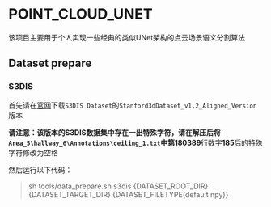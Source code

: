 # POINT_CLOUD_UNET

该项目主要用于个人实现一些经典的类似UNet架构的点云场景语义分割算法

## Dataset prepare

### S3DIS

首先请在[官网](http://buildingparser.stanford.edu/dataset.html#Download)下载`S3DIS Dataset`的`Stanford3dDataset_v1.2_Aligned_Version`版本

**请注意：**该版本的S3DIS数据集中存在一出特殊字符，请在解压后将`Area_5\hallway_6\Annotations\ceiling_1.txt`中第**180389**行数字**185**后的特殊字符修改为空格

然后运行以下代码：
> sh tools/data_prepare.sh s3dis {DATASET_ROOT_DIR} {DATASET_TARGET_DIR} {DATASET_FILETYPE(default npy)}